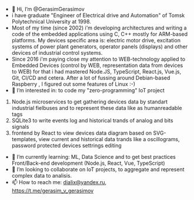 - 👋 Hi, I’m @GerasimGerasimov
- i have graduate "Engineer of Electrical drive and Automation" of Tomsk Polytechnical University at 1998.
- Most of my time (since 2002) i'm developing architectures and writing a code of the embedded applications using C, C++ mostly for ARM-based platforms.
My devices specific area is: electric motor drive, excitation systems of power plant generators, operator panels (displays) and other devices of industrial control systems.
- Since 2016 i'm paying close my attention to WEB-technology applied to Embedded Devices (control by WEB, representation data from devices to WEB) for that i had mastered Node.JS, TypeScript, React.js, Vue.js, Git, CI/CD and cetera. After a lot of fussing around Debian-based Raspberry , I figured out some features of Linux :-)
- 👀 I’m interested in: 
to code my "zero-programming" IoT project
1) Node.js microservices to get gathering devices data by  standart industrial fielbuses and to represent these data like as humanreadable tags  
2) SQLite3 to write events log and historical trands of analog and bits signals 
3) frontend by React to view devices data diagram based on SVG-templates, view current and historical data trands like a oscillograms, password protected devices settrings editing 
- 🌱 I’m currently learning: ML, Data Science and to get best practices Front/Back-end development (Node.js, React, Vue, TypeScript)
- 💞️ I’m looking to collaborate on IoT projects, to aggregate and represent complex data to analisis.
- 📫 How to reach me: dialix@yandex.ru, https://t.me/gerasim_v_gerasimov

<!---
GerasimGerasimov/GerasimGerasimov is a ✨ special ✨ repository because its `README.md` (this file) appears on your GitHub profile.
You can click the Preview link to take a look at your changes.
--->
